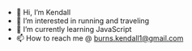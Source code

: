- 👋 Hi, I’m Kendall
- 👀 I’m interested in running and traveling
- 🌱 I’m currently learning JavaScript
- 📫 How to reach me @ burns.kendall1@gmail.com

<!---
klb22/klb22 is a ✨ special ✨ repository because its `README.md` (this file) appears on your GitHub profile.
You can click the Preview link to take a look at your changes.
--->

